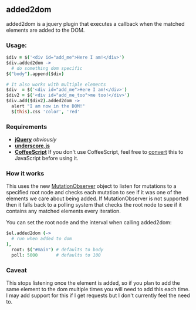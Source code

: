 ## added2dom

added2dom is a jquery plugin that executes a callback when the matched elements are added to the DOM.

### Usage:
```coffeescript
$div = $('<div id="add_me">Here I am!</div>')
$div.added2dom ->
  # do something dom specific
$("body").append($div)

# It also works with multiple elements
$div  = $('<div id="add_me">Here I am!</div>')
$div2 = $('<div id="add_me_too">me too!</div>')
$div.add($div2).added2dom ->
  alert "I am now in the DOM!"
  $(this).css 'color', 'red'
``` 

### Requirements
 - **[jQuery](http://jquery.com/)** *obviously*
 - **[underscore.js](http://underscorejs.org/)**
 - **[CoffeeScript](http://coffeescript.org/)** If you don't use CoffeeScript, feel free to [convert](http://js2coffee.org/) this to JavaScript before using it.

### How it works
This uses the new [MutationObserver](http://dvcs.w3.org/hg/domcore/raw-file/tip/Overview.html#mutation-observers) object to listen for mutations to a specified root node and checks each mutation to see if it was one of the elements we care about being added. If MutationObserver is not supported then it falls back to a polling system that checks the root node to see if it contains any matched elements every iteration.

You can set the root node and the interval when calling added2dom:
```coffeescript
$el.added2dom (->
  # run when added to dom
),
  root: $("#main") # defaults to body
  poll: 5000       # defaults to 100
```


### Caveat
This stops listening once the element is added, so if you plan to add the same element to the dom multiple times you will need to add this each time. I may add support for this if I get requests but I don't currently feel the need to.